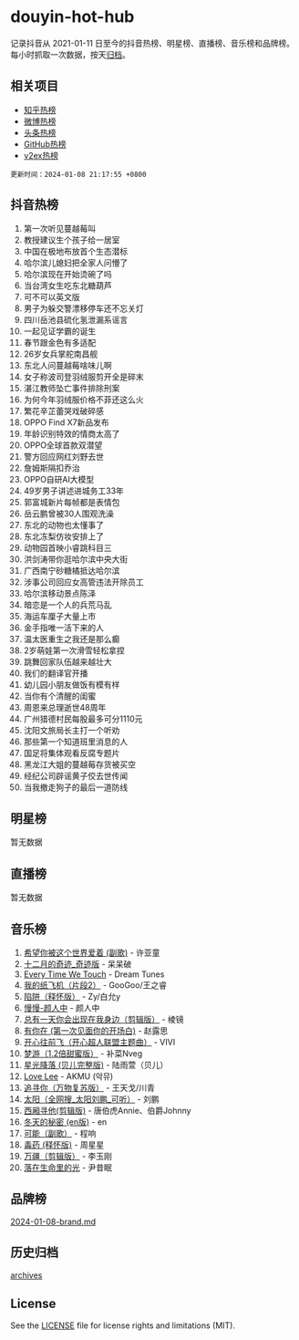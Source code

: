 # douyin-hot-hub

记录抖音从 2021-01-11 日至今的抖音热榜、明星榜、直播榜、音乐榜和品牌榜。每小时抓取一次数据，按天[归档](archives)。

## 相关项目

- [知乎热榜](https://github.com/lonnyzhang423/zhihu-hot-hub)
- [微博热榜](https://github.com/lonnyzhang423/weibo-hot-hub)
- [头条热榜](https://github.com/lonnyzhang423/toutiao-hot-hub)
- [GitHub热榜](https://github.com/lonnyzhang423/github-hot-hub)
- [v2ex热榜](https://github.com/lonnyzhang423/v2ex-hot-hub)


`更新时间：2024-01-08 21:17:55 +0800`

## 抖音热榜

1. 第一次听见蔓越莓叫
1. 教授建议生个孩子给一居室
1. 中国在极地布放首个生态潜标
1. 哈尔滨儿媳妇把全家人问懵了
1. 哈尔滨现在开始烫碗了吗
1. 当台湾女生吃东北糖葫芦
1. 可不可以英文版
1. 男子为躲交警漂移停车还不忘关灯
1. 四川岳池县硫化氢泄漏系谣言
1. 一起见证学霸的诞生
1. 春节跟金色有多适配
1. 26岁女兵掌舵南昌舰
1. 东北人问蔓越莓啥味儿啊
1. 女子称波司登羽绒服剪开全是碎末
1. 湛江教师坠亡事件排除刑案
1. 为何今年羽绒服价格不菲还这么火
1. 繁花辛芷蕾哭戏破碎感
1. OPPO Find X7新品发布
1. 年龄识别特效的情商太高了
1. OPPO全球首款双潜望
1. 警方回应网红刘野去世
1. 詹姆斯隔扣乔治
1. OPPO自研AI大模型
1. 49岁男子讲述进城务工33年
1. 郭富城新片每帧都是表情包
1. 岳云鹏曾被30人围观洗澡
1. 东北的动物也太懂事了
1. 东北冻梨仿妆安排上了
1. 动物园首映小睿跳科目三
1. 洪剑涛带你逛哈尔滨中央大街
1. 广西南宁砂糖橘抵达哈尔滨
1. 涉事公司回应女高管违法开除员工
1. 哈尔滨移动景点陈泽
1. 暗恋是一个人的兵荒马乱
1. 海运车厘子大量上市
1. 金手指唯一活下来的人
1. 温太医重生之我还是那么癫
1. 2岁萌娃第一次滑雪轻松拿捏
1. 跳舞回家队伍越来越壮大
1. 我们的翻译官开播
1. 幼儿园小朋友做饭有模有样
1. 当你有个清醒的闺蜜
1. 周恩来总理逝世48周年
1. 广州猎德村民每股最多可分1110元
1. 沈阳文旅局长主打一个听劝
1. 那些第一个知道班里消息的人
1. 国足将集体观看反腐专题片
1. 黑龙江大姐的蔓越莓存货被买空
1. 经纪公司辟谣黄子佼去世传闻
1. 当我撤走狗子的最后一道防线

## 明星榜

暂无数据

## 直播榜

暂无数据

## 音乐榜

1. [希望你被这个世界爱着 (副歌)](https://sf3-cdn-tos.douyinstatic.com/obj/tos-cn-ve-2774/oUHCmWQfZlE3QQBKBeD8rCFLpJzPgCpImhsxMt) - 许亚童
1. [十二月的奇迹_奇迹版](https://sf6-cdn-tos.douyinstatic.com/obj/tos-cn-ve-2774/oMslvA9FBzGMGHnyUuoiiUjtIAXfMz6tzwByW8) - 呆呆破
1. [Every Time We Touch](https://sf86-cdn-tos.douyinstatic.com/obj/tos-cn-ve-2774/ogN6lUKQeBBfEVhIOMikG1CcJjugxk1tztZyhP) - Dream Tunes
1. [我的纸飞机（片段2）](https://sf86-cdn-tos.douyinstatic.com/obj/tos-cn-ve-2774/oM2ZrKcg2CD5AeRB2gkeXOFB1IxAGJdZPazYHf) - GooGoo/王之睿
1. [陷阱（释怀版）](https://sf3-cdn-tos.douyinstatic.com/obj/tos-cn-ve-2774/oE8C21LeZrzKLDFfQYgMzx4GAIHageG5IzayY7) - Zy/白允y
1. [慢慢-颜人中](https://sf6-cdn-tos.douyinstatic.com/obj/tos-cn-ve-2774/ocjHNfBXdBxQNC8ZGAeoLMFTUgtBg8bkExunDC) - 颜人中
1. [总有一天你会出现在我身边（剪辑版）](https://sf86-cdn-tos.douyinstatic.com/obj/tos-cn-ve-2774/oMLsHwhWW7CYoAhoWB9EXUQIzNBsfAJxpAoxCU) - 棱镜
1. [有你在 (第一次见面你的开场白)](https://sf86-cdn-tos.douyinstatic.com/obj/tos-cn-ve-2774/oAthrQ3ClJBfI57uBoFEgNDYtNCZ0TSYQQfxQ0) - 赵露思
1. [开心往前飞（开心超人联盟主题曲）](https://sf3-cdn-tos.douyinstatic.com/obj/tos-cn-ve-2774/9d8fb7c82cf1421fb93a9fe925275e0a) - VIVI
1. [梦游（1.2倍甜蜜版）](https://sf86-cdn-tos.douyinstatic.com/obj/tos-cn-ve-2774/o4gyAUm8hwufoEABmwVIiQtHsFuGzAEEWtNMzo) - 补菜Nveg
1. [星光降落 (贝儿完整版)](https://sf6-cdn-tos.douyinstatic.com/obj/tos-cn-ve-2774/okwB9hAwyAtsFFkFBzAX1hOOfQuIoMNs0W2Mwr) - 陆雨萱（贝儿）
1. [Love Lee](https://sf86-cdn-tos.douyinstatic.com/obj/tos-cn-ve-2774/o05GbkJGbCBTdDnMtB0fwOYgkeZp23vrWQDQBS) - AKMU (악뮤)
1. [追寻你（万物复苏版）](https://sf3-cdn-tos.douyinstatic.com/obj/tos-cn-ve-2774/oYeAZJsbjIDit9APmBg8u6uDUQnHmoCf3gbo74) - 王天戈/川青
1. [太阳（全网搜_太阳刘鹏_可听）](https://sf86-cdn-tos.douyinstatic.com/obj/tos-cn-ve-2774/ogWbyIQnlBFImVbeDocRdCIYtBHlbJXgfZMvgz) - 刘鹏
1. [西厢寻他(剪辑版)](https://sf86-cdn-tos.douyinstatic.com/obj/tos-cn-ve-2774/oUsAVfAQKlRNxEv5qxvIB8o5qmIWUcXbzJKJhw) - 唐伯虎Annie、伯爵Johnny
1. [冬天的秘密 (en版)](https://sf86-cdn-tos.douyinstatic.com/obj/tos-cn-ve-2774/okIuMHDdzyf3FjGK4Lphe1vfHcQaPIHAg0Z4CR) - en
1. [可能（副歌）](https://sf86-cdn-tos.douyinstatic.com/obj/tos-cn-ve-2774/cde1731888894259b333569393c2fb51) - 程响
1. [毒药 (释怀版)](https://sf86-cdn-tos.douyinstatic.com/obj/tos-cn-ve-2774/oYILMEAzspdZBIzy4frJNB8ZHPHWAhiwowd4Ad) - 周星星
1. [万疆（剪辑版）](https://sf6-cdn-tos.douyinstatic.com/obj/tos-cn-ve-2774/ooG7oVgFlDTelKCjCsTTobQvbdtj1BBQXnfZd8) - 李玉刚
1. [落在生命里的光](https://sf86-cdn-tos.douyinstatic.com/obj/tos-cn-ve-2774/d9ffa8c090124ea58bb10df9b510c01d) - 尹昔眠

## 品牌榜

[2024-01-08-brand.md](archives/2024-01-08-brand.md)

## 历史归档

[archives](archives)

## License

See the [LICENSE](LICENSE) file for license rights and limitations (MIT).
